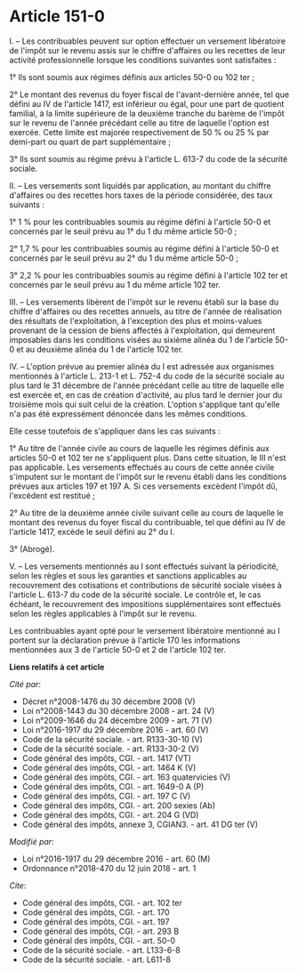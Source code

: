 # Article 151-0

I. – Les contribuables peuvent sur option effectuer un versement libératoire de l'impôt sur le revenu assis sur le chiffre
d'affaires ou les recettes de leur activité professionnelle lorsque les conditions suivantes sont satisfaites :

1° Ils sont soumis aux régimes définis aux articles 50-0 ou 102 ter ;

2° Le montant des revenus du foyer fiscal de l'avant-dernière année, tel que défini au IV de l'article 1417, est inférieur ou
égal, pour une part de quotient familial, à la limite supérieure de la deuxième tranche du barème de l'impôt sur le revenu de
l'année précédant celle au titre de laquelle l'option est exercée. Cette limite est majorée respectivement de 50 % ou 25 %
par demi-part ou quart de part supplémentaire ;

3° Ils sont soumis au régime prévu à l'article L. 613-7 du code de la sécurité sociale.

II. – Les versements sont liquidés par application, au montant du chiffre d'affaires ou des recettes hors taxes de la période
considérée, des taux suivants :

1° 1 % pour les contribuables soumis au régime défini à l'article 50-0 et concernés par le seuil prévu au 1° du 1 du même
article 50-0 ;

2° 1,7 % pour les contribuables soumis au régime défini à l'article 50-0 et concernés par le seuil prévu au 2° du 1 du même
article 50-0 ;

3° 2,2 % pour les contribuables soumis au régime défini à l'article 102 ter et concernés par le seuil prévu au 1 du même
article 102 ter.

III. – Les versements libèrent de l'impôt sur le revenu établi sur la base du chiffre d'affaires ou des recettes annuels, au
titre de l'année de réalisation des résultats de l'exploitation, à l'exception des plus et moins-values provenant de la
cession de biens affectés à l'exploitation, qui demeurent imposables dans les conditions visées au sixième alinéa du 1 de
l'article 50-0 et au deuxième alinéa du 1 de l'article 102 ter.

IV. – L'option prévue au premier alinéa du I est adressée aux organismes mentionnés à l'article L. 213-1 et L. 752-4 du code
de la sécurité sociale au plus tard le 31 décembre de l'année précédant celle au titre de laquelle elle est exercée et, en
cas de création d'activité, au plus tard le dernier jour du troisième mois qui suit celui de la création. L'option s'applique
tant qu'elle n'a pas été expressément dénoncée dans les mêmes conditions.

Elle cesse toutefois de s'appliquer dans les cas suivants :

1° Au titre de l'année civile au cours de laquelle les régimes définis aux articles 50-0 et 102 ter ne s'appliquent plus.
Dans cette situation, le III n'est pas applicable. Les versements effectués au cours de cette année civile s'imputent sur le
montant de l'impôt sur le revenu établi dans les conditions prévues aux articles 197 et 197 A. Si ces versements excèdent
l'impôt dû, l'excédent est restitué ;

2° Au titre de la deuxième année civile suivant celle au cours de laquelle le montant des revenus du foyer fiscal du
contribuable, tel que défini au IV de l'article 1417, excède le seuil défini au 2° du I.

3° (Abrogé).

V. – Les versements mentionnés au I sont effectués suivant la périodicité, selon les règles et sous les garanties et
sanctions applicables au recouvrement des cotisations et contributions de sécurité sociale visées à l'article L. 613-7 du
code de la sécurité sociale. Le contrôle et, le cas échéant, le recouvrement des impositions supplémentaires sont effectués
selon les règles applicables à l'impôt sur le revenu.

Les contribuables ayant opté pour le versement libératoire mentionné au I portent sur la déclaration prévue à l'article 170
les informations mentionnées aux 3 de l'article 50-0 et 2 de l'article 102 ter.

**Liens relatifs à cet article**

_Cité par_:

  - Décret n°2008-1476 du 30 décembre 2008 (V)
  - Loi n°2008-1443 du 30 décembre 2008 - art. 24 (V)
  - Loi n°2009-1646 du 24 décembre 2009 - art. 71 (V)
  - Loi n°2016-1917 du 29 décembre 2016 - art. 60 (V)
  - Code de la sécurité sociale. - art. R133-30-10 (V)
  - Code de la sécurité sociale. - art. R133-30-2 (V)
  - Code général des impôts, CGI. - art. 1417 (VT)
  - Code général des impôts, CGI. - art. 1464 K (V)
  - Code général des impôts, CGI. - art. 163 quatervicies (V)
  - Code général des impôts, CGI. - art. 1649-0 A (P)
  - Code général des impôts, CGI. - art. 197 C (V)
  - Code général des impôts, CGI. - art. 200 sexies (Ab)
  - Code général des impôts, CGI. - art. 204 G (VD)
  - Code général des impôts, annexe 3, CGIAN3. - art. 41 DG ter (V)

_Modifié par_:

  - Loi n°2016-1917 du 29 décembre 2016 - art. 60 (M)
  - Ordonnance n°2018-470 du 12 juin 2018 - art. 1

_Cite_:

  - Code général des impôts, CGI. - art. 102 ter
  - Code général des impôts, CGI. - art. 170
  - Code général des impôts, CGI. - art. 197
  - Code général des impôts, CGI. - art. 293 B
  - Code général des impôts, CGI. - art. 50-0
  - Code de la sécurité sociale. - art. L133-6-8
  - Code de la sécurité sociale. - art. L611-8
